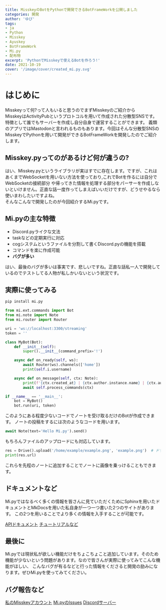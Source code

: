 ```yaml
---
title: MisskeyのBotをPythonで開発できるBotFrameWorkを公開しました
categories: 開発
author: 'ゆぴ'
tags:
- ja
- Python
- Misskey
- Ayuskey
- BotFrameWork
- Mi.py
- 配布物
excerpt: 'PythonでMisskeyで使えるBotを作ろう!'
date: 2021-10-19
cover: '/image/cover/created_mi.py.svg'
---
```


<!-- toc -->

# はじめに

Misskeyって何?って人もいると思うのでまずMisskeyのご紹介から  
MisskeyはActivityPubというプロトコルを用いて作成された分散型SNSです。特徴として誰でもサーバーを作成し自分自身で運営することができます。
義類のアプリではMastodonと言われるものもあります。今回はそんな分散型SNSのMisskeyでPythonを用いて開発ができるBotFrameWorkを開発したのでご紹介します。


## Misskey.pyってのがあるけど何が違うの?

はい、Misskey.pyというライブラリが実はすでに存在します。ですが、これはあくまでWebSocketを用いない方法を使っており,これでBotを作るには自分でWebSocketの接続部分
や帰ってきた情報を処理する部分をパーサーを作成しないといけません。正直な話一度作ってしまえばいいだけですが、どうせやるなら使いまわしたいですよね。  
そんなこんなで開発したのが今回紹介するMi.pyです。

## Mi.pyの主な特徴
- Discord.pyライクな文法
- taskなどの定期実行に対応
- cogシステムというファイルを分割して書くDiscord.pyの機能を搭載
- コマンドを楽に作成可能
- **バグが多い**

はい、最後のバグが多いは事実です、悲しいですね。正直な話私一人で開発しているのでテストしてる人物が私しかいないという状況です。

## 実際に使ってみる

```bash
pip install mi.py
```

```python
from mi.ext.commands import Bot
from mi.note import Note
from mi.router import Router

uri = 'ws://localhost:3300/streaming'
token = ''

class MyBot(Bot):
    def __init__(self):
        super().__init__(command_prefix='!')

    async def on_ready(self, ws):
        await Router(ws).channels(['home'])
        print(self.i.username)

    async def on_message(self, ctx: Note):
        print(f'{ctx.created_at} | {ctx.author.instance.name} | {ctx.author.username}がノートしました: {ctx.text}')
        await self.process_commands(ctx)

if __name__ == '__main__':
    bot = MyBot()
    bot.run(uri, token)
```

このようにある程度少ないコードでノートを受け取るだけのBotが作成できます。
ノートの投稿をするには次のようなコードを用います。

```python
await Note(text='Hello Mi.py').send()
```

もちろんファイルのアップロードにも対応しています。

```python
res = Drive().upload('/home/example/example.png', 'example.png')  # ドライブに画像をアップロード
print(res.url)
```

これらを先程のノートに追加することでノートに画像を乗っけることもできます。

## ドキュメントなど

Mi.pyではなるべく多くの情報を皆さんに見ていただくためにSphinxを用いたドキュメントとMkDocsを用いた私自身が一つ一つ書いた2つのサイトがあります。
この2つを用いることでより多くの情報を入手することが可能です。

[APIドキュメント](https://mipy.readthedocs.io/ja/latest/)
[チュートリアルなど](https://mipy-hub.readthedocs.io/ja/latest/)

## 最後に

Mi.pyでは現状私が欲しい機能だけをちょこちょこと追加しています。そのため機能が少ないという問題があります。なので皆さんが実際に使ってみてこんな機能がほしい、
こんなバグが有るなどと行った情報をくださると開発の励みになります。ぜひMi.pyを使ってみてください。

## バグ報告など

[私のMisskeyアカウント](https://ar.akarinext.org/@yupix)
[Mi.pyのIssues](https://github.com/yupix/Mi.py/issues)
[Discordサーバー](https://discord.gg/CcT997U)
